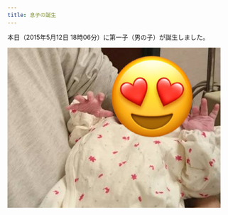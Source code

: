 ```yaml
---
title: 息子の誕生
---
```


本日（2015年5月12日 18時06分）に第一子（男の子）が誕生しました。

![生まれたばかりの息子](/images/2015-05-12-the-birth-of-our-son.jpg)
